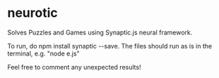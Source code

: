# neurotic
Solves Puzzles and Games using Synaptic.js neural framework. 

To run, do npm install synaptic --save.
The files should run as is in the terminal, e.g. "node e.js"

Feel free to comment any unexpected results!

